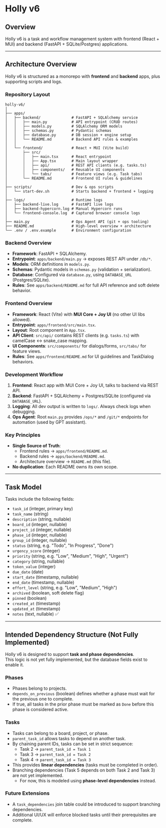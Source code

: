 # Holly v6

## Overview
Holly v6 is a task and workflow management system with frontend (React + MUI) and backend (FastAPI + SQLite/Postgres) applications.

---

## Architecture Overview

Holly v6 is structured as a monorepo with **frontend** and **backend** apps, plus supporting scripts and logs.

### Repository Layout
```
holly-v6/
│
├── apps/
│   ├── backend/              # FastAPI + SQLAlchemy service
│   │   ├── main.py           # API entrypoint (CRUD routes)
│   │   ├── models.py         # SQLAlchemy ORM models
│   │   ├── schemas.py        # Pydantic schemas
│   │   ├── database.py       # DB session + engine setup
│   │   └── README.md         # Backend API rules & examples
│   │
│   └── frontend/             # React + MUI (Vite build)
│       ├── src/
│       │   ├── main.tsx      # React entrypoint
│       │   ├── App.tsx       # Main layout wrapper
│       │   ├── api/          # REST API clients (e.g. tasks.ts)
│       │   ├── components/   # Reusable UI components
│       │   └── tabs/         # Feature views (e.g. Task tabs)
│       └── README.md         # Frontend UI rules & guidelines
│
├── scripts/                  # Dev & ops scripts
│   └── start-dev.sh          # Starts backend + frontend + logging
│
├── logs/                     # Runtime logs
│   ├── backend-live.log      # FastAPI live logs
│   ├── backend-hypercorn.log # Manual Hypercorn runs
│   └── frontend-console.log  # Captured browser console logs
│
├── main.py                   # Ops Agent API (git + ops tooling)
├── README.md                 # High-level overview + architecture
└── .env / .env.example       # Environment configuration
```

### Backend Overview
- **Framework**: FastAPI + SQLAlchemy.
- **Entrypoint**: `apps/backend/main.py` → exposes REST API under `/db/*`.
- **Models**: ORM definitions in `models.py`.
- **Schemas**: Pydantic models in `schemas.py` (validation + serialization).
- **Database**: Configured via `database.py`, using `DATABASE_URL` (Postgres/SQLite).
- **Rules**: See `apps/backend/README.md` for full API reference and soft delete behavior.

### Frontend Overview
- **Framework**: React (Vite) with **MUI Core + Joy UI** (no other UI libs allowed).
- **Entrypoint**: `apps/frontend/src/main.tsx`.
- **Layout**: Root component in `App.tsx`.
- **API Client**: `src/api/` contains REST clients (e.g. `tasks.ts`) with camelCase ↔ snake_case mapping.
- **UI Components**: `src/components/` for dialogs/forms, `src/tabs/` for feature views.
- **Rules**: See `apps/frontend/README.md` for UI guidelines and TaskDialog behaviors.

### Development Workflow
1. **Frontend**: React app with MUI Core + Joy UI, talks to backend via REST API.
2. **Backend**: FastAPI + SQLAlchemy + Postgres/SQLite (configured via `DATABASE_URL`).
3. **Logging**: All dev output is written to `logs/`. Always check logs when debugging.
4. **Ops Agent**: Root `main.py` provides `/ops/*` and `/git/*` endpoints for automation (used by GPT assistant).

### Key Principles
- **Single Source of Truth**:  
  - Frontend rules → `apps/frontend/README.md`.  
  - Backend rules → `apps/backend/README.md`.  
  - Architecture overview → `README.md` (this file).  
- **No duplication**: Each README owns its own scope.

---

## Task Model

Tasks include the following fields:
- `task_id` (integer, primary key)
- `task_name` (string)
- `description` (string, nullable)
- `board_id` (integer, nullable)
- `project_id` (integer, nullable)
- `phase_id` (integer, nullable)
- `group_id` (integer, nullable)
- `status` (string, e.g. "Todo", "In Progress", "Done")
- `urgency_score` (integer)
- `priority` (string, e.g. "Low", "Medium", "High", "Urgent")
- `category` (string, nullable)
- `token_value` (integer)
- `due_date` (date)
- `start_date` (timestamp, nullable)
- `end_date` (timestamp, nullable)
- `effort_level` (string, e.g. "Low", "Medium", "High")
- `archived` (boolean, soft delete flag)
- `pinned` (boolean)
- `created_at` (timestamp)
- `updated_at` (timestamp)
- `notes` (text, nullable) ✅

---

## Intended Dependency Structure (Not Fully Implemented)

Holly v6 is designed to support **task and phase dependencies**.  
This logic is not yet fully implemented, but the database fields exist to enable it.

### Phases
- Phases belong to projects.
- `depends_on_previous` (boolean) defines whether a phase must wait for the previous one to complete.
- If true, all tasks in the prior phase must be marked as `Done` before this phase is considered active.

### Tasks
- Tasks can belong to a board, project, or phase.
- `parent_task_id` allows tasks to depend on another task.
- By chaining parent IDs, tasks can be set in strict sequence:
  - Task 2 → `parent_task_id = Task 1`
  - Task 3 → `parent_task_id = Task 2`
  - Task 4 → `parent_task_id = Task 3`
- This provides **linear dependencies** (tasks must be completed in order).
- Branching dependencies (Task 5 depends on both Task 2 and Task 3) are not yet implemented.
  - For now, this is modeled using **phase-level dependencies** instead.

### Future Extensions
- A `task_dependencies` join table could be introduced to support branching dependencies.
- Additional UI/UX will enforce blocked tasks until their prerequisites are complete.